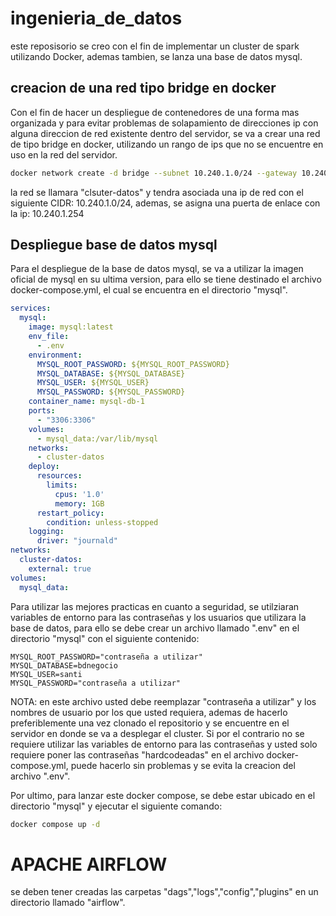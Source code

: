 # ingenieria_de_datos


este reposisorio se creo con el fin de implementar un cluster de spark utilizando Docker, ademas tambien, se lanza una base de datos mysql.

## creacion de una red tipo bridge en docker


Con el fin de hacer un despliegue de contenedores de una forma mas organizada y para evitar problemas de solapamiento de direcciones ip con alguna direccion de red existente dentro del servidor, se va a crear una red de tipo bridge en docker, utilizando un rango de ips que no se encuentre en uso en la red del servidor.

```bash
docker network create -d bridge --subnet 10.240.1.0/24 --gateway 10.240.1.254 cluster-datos
```

la red se llamara "clsuter-datos" y tendra asociada una ip de red con el siguiente CIDR: 10.240.1.0/24, ademas, se asigna una puerta de enlace con la ip: 10.240.1.254

## Despliegue base de datos mysql

Para el despliegue de la base de datos mysql, se va a utilizar la imagen oficial de mysql en su ultima version, para ello se tiene destinado el archivo docker-compose.yml, el cual se encuentra en el directorio "mysql".

```yaml
services:
  mysql:
    image: mysql:latest
    env_file:
      - .env
    environment:
      MYSQL_ROOT_PASSWORD: ${MYSQL_ROOT_PASSWORD}
      MYSQL_DATABASE: ${MYSQL_DATABASE}
      MYSQL_USER: ${MYSQL_USER}
      MYSQL_PASSWORD: ${MYSQL_PASSWORD}
    container_name: mysql-db-1
    ports:
      - "3306:3306"
    volumes:
      - mysql_data:/var/lib/mysql
    networks:
      - cluster-datos
    deploy:
      resources:
        limits:
          cpus: '1.0'
          memory: 1GB
      restart_policy:
        condition: unless-stopped
    logging:
      driver: "journald"
networks:
  cluster-datos:
    external: true
volumes:
  mysql_data:
```

Para utilizar las mejores practicas en cuanto a seguridad, se utilziaran variables de entorno para las contraseñas y los usuarios que utilizara la base de datos, para ello se debe crear un archivo llamado ".env" en el directorio "mysql" con el siguiente contenido:

```text
MYSQL_ROOT_PASSWORD="contraseña a utilizar"
MYSQL_DATABASE=bdnegocio
MYSQL_USER=santi
MYSQL_PASSWORD="contraseña a utilizar"
```

NOTA: en este archivo usted debe reemplazar "contraseña a utilizar" y los nombres de usuario por los que usted requiera, ademas de hacerlo preferiblemente una vez clonado el repositorio y se encuentre en el servidor en donde se va a desplegar el cluster. Si por el contrario no se requiere utilizar las variables de entorno para las contraseñas y usted solo requiere poner las contraseñas "hardcodeadas" en el archivo docker-compose.yml, puede hacerlo sin problemas y se evita la creacion del archivo ".env".


Por ultimo, para lanzar este docker compose, se debe estar ubicado en el directorio "mysql" y ejecutar el siguiente comando:

```bash
docker compose up -d
```

# APACHE AIRFLOW

se deben tener creadas las carpetas "dags","logs","config","plugins" en un directorio llamado "airflow".
